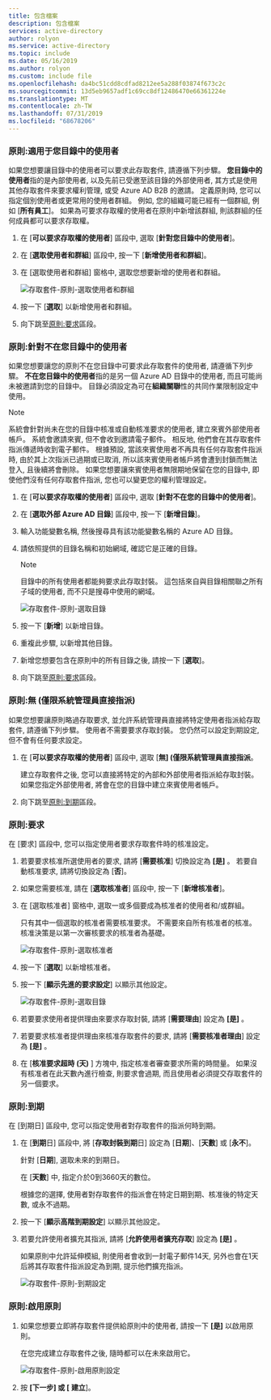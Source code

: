 ```yaml
---
title: 包含檔案
description: 包含檔案
services: active-directory
author: rolyon
ms.service: active-directory
ms.topic: include
ms.date: 05/16/2019
ms.author: rolyon
ms.custom: include file
ms.openlocfilehash: da4bc51cdd8cdfad8212ee5a288f03874f673c2c
ms.sourcegitcommit: 13d5eb9657adf1c69cc8df12486470e66361224e
ms.translationtype: MT
ms.contentlocale: zh-TW
ms.lasthandoff: 07/31/2019
ms.locfileid: "68678206"
---
```

### <a name="policy-for-users-in-your-directory"></a>原則:適用于您目錄中的使用者

如果您想要讓目錄中的使用者可以要求此存取套件, 請遵循下列步驟。  **您目錄中的使用者**指的是內部使用者, 以及先前已受邀至該目錄的外部使用者, 其方式是使用其他存取套件來要求權利管理, 或受 Azure AD B2B 的邀請。 定義原則時, 您可以指定個別使用者或更常用的使用者群組。 例如, 您的組織可能已經有一個群組, 例如 [**所有員工**]。  如果為可要求存取權的使用者在原則中新增該群組, 則該群組的任何成員都可以要求存取權。

1. 在 [**可以要求存取權的使用者**] 區段中, 選取 [**針對您目錄中的使用者**]。

1. 在 [**選取使用者和群組**] 區段中, 按一下 [**新增使用者和群組**]。

1. 在 [選取使用者和群組] 窗格中, 選取您想要新增的使用者和群組。

    ![存取套件-原則-選取使用者和群組](./media/active-directory-entitlement-management-policy/policy-select-users-groups.png)

1. 按一下 [**選取**] 以新增使用者和群組。

1. 向下跳至[原則:要求](#policy-request)區段。

### <a name="policy-for-users-not-in-your-directory"></a>原則:針對不在您目錄中的使用者

如果您想要讓您的原則不在您目錄中可要求此存取套件的使用者, 請遵循下列步驟。 **不在您目錄中的使用者**指的是另一個 Azure AD 目錄中的使用者, 而且可能尚未被邀請到您的目錄中。  目錄必須設定為可在**組織關聯**性的共同作業限制設定中使用。

> [!NOTE]
> 系統會針對尚未在您的目錄中核准或自動核准要求的使用者, 建立來賓外部使用者帳戶。 系統會邀請來賓, 但不會收到邀請電子郵件。 相反地, 他們會在其存取套件指派傳遞時收到電子郵件。 根據預設, 當該來賓使用者不再具有任何存取套件指派時, 由於其上次指派已過期或已取消, 所以該來賓使用者帳戶將會遭到封鎖而無法登入, 且後續將會刪除。 如果您想要讓來賓使用者無限期地保留在您的目錄中, 即使他們沒有任何存取套件指派, 您也可以變更您的權利管理設定。

1. 在 [**可以要求存取權的使用者**] 區段中, 選取 [**針對不在您的目錄中的使用者**]。

1. 在 [**選取外部 Azure AD 目錄**] 區段中, 按一下 [**新增目錄**]。

1. 輸入功能變數名稱, 然後搜尋具有該功能變數名稱的 Azure AD 目錄。

1. 請依照提供的目錄名稱和初始網域, 確認它是正確的目錄。

    > [!NOTE]
    > 目錄中的所有使用者都能夠要求此存取封裝。 這包括來自與目錄相關聯之所有子域的使用者, 而不只是搜尋中使用的網域。

    ![存取套件-原則-選取目錄](./media/active-directory-entitlement-management-policy/policy-select-directories.png)

1. 按一下 [**新增**] 以新增目錄。

1. 重複此步驟, 以新增其他目錄。

1. 新增您想要包含在原則中的所有目錄之後, 請按一下 [**選取**]。

1. 向下跳至[原則:要求](#policy-request)區段。

### <a name="policy-none-administrator-direct-assignments-only"></a>原則:無 (僅限系統管理員直接指派)

如果您想要讓原則略過存取要求, 並允許系統管理員直接將特定使用者指派給存取套件, 請遵循下列步驟。 使用者不需要要求存取封裝。 您仍然可以設定到期設定, 但不會有任何要求設定。

1. 在 [**可以要求存取權的使用者**] 區段中, 選取 [**無] (僅限系統管理員直接指派**。

    建立存取套件之後, 您可以直接將特定的內部和外部使用者指派給存取封裝。 如果您指定外部使用者, 將會在您的目錄中建立來賓使用者帳戶。

1. 向下跳至[原則:到期](#policy-expiration)區段。

### <a name="policy-request"></a>原則:要求

在 [要求] 區段中, 您可以指定使用者要求存取套件時的核准設定。

1. 若要要求核准所選使用者的要求, 請將 [**需要核准**] 切換設定為 **[是]** 。 若要自動核准要求, 請將切換設定為 [**否**]。

1. 如果您需要核准, 請在 [**選取核准者**] 區段中, 按一下 [**新增核准者**]。

1. 在 [選取核准者] 窗格中, 選取一或多個要成為核准者的使用者和/或群組。

    只有其中一個選取的核准者需要核准要求。 不需要來自所有核准者的核准。 核准決策是以第一次審核要求的核准者為基礎。

    ![存取套件-原則-選取核准者](./media/active-directory-entitlement-management-policy/policy-select-approvers.png)

1. 按一下 [**選取**] 以新增核准者。

1. 按一下 [**顯示先進的要求設定**] 以顯示其他設定。

    ![存取套件-原則-選取目錄](./media/active-directory-entitlement-management-policy/policy-advanced-request.png)

1. 若要要求使用者提供理由來要求存取封裝, 請將 [**需要理由**] 設定為 **[是]** 。

1. 若要要求核准者提供理由來核准存取套件的要求, 請將 [**需要核准者理由**] 設定為 **[是]** 。

1. 在 [**核准要求超時 (天)** ] 方塊中, 指定核准者審查要求所需的時間量。 如果沒有核准者在此天數內進行檢查, 則要求會過期, 而且使用者必須提交存取套件的另一個要求。

### <a name="policy-expiration"></a>原則:到期

在 [到期日] 區段中, 您可以指定使用者對存取套件的指派何時到期。

1. 在 [**到期**日] 區段中, 將 [**存取封裝到期**日] 設定為 [**日期**]、[**天數**] 或 [**永不**]。

    針對 [**日期**], 選取未來的到期日。

    在 [**天數**] 中, 指定介於0到3660天的數位。

    根據您的選擇, 使用者對存取套件的指派會在特定日期到期、核准後的特定天數, 或永不過期。

1. 按一下 [**顯示高階到期設定**] 以顯示其他設定。

1. 若要允許使用者擴充其指派, 請將 [**允許使用者擴充存取**] 設定為 **[是]** 。

    如果原則中允許延伸模組, 則使用者會收到一封電子郵件14天, 另外也會在1天后將其存取套件指派設定為到期, 提示他們擴充指派。

    ![存取套件-原則-到期設定](./media/active-directory-entitlement-management-policy/policy-expiration.png)

### <a name="policy-enable-policy"></a>原則:啟用原則

1. 如果您想要立即將存取套件提供給原則中的使用者, 請按一下 **[是]** 以啟用原則。

    在您完成建立存取套件之後, 隨時都可以在未來啟用它。

    ![存取套件-原則-啟用原則設定](./media/active-directory-entitlement-management-policy/policy-enable.png)

1. 按 **[下一步] 或 [** **建立**]。
